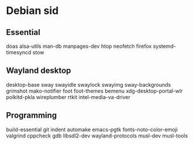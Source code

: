 # Debian sid

## Essential
doas alsa-utils man-db manpages-dev
htop neofetch firefox systemd-timesyncd stow

## Wayland desktop
desktop-base sway swayidle swaylock swayimg sway-backgrounds grimshot mako-notifier foot foot-themes bemenu
xdg-desktop-portal-wlr polkitd-pkla wireplumber rtkit
intel-media-va-driver

## Programming
build-essential git indent automake
emacs-pgtk fonts-noto-color-emoji
valgrind cppcheck gdb
libsdl2-dev wayland-protocols
musl-dev musl-tools
